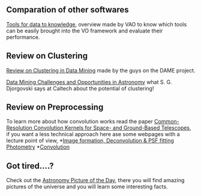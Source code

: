 Comparation of other softwares
------------------------------
[Tools for data to knowledge](http://www.usvao.org/documents/ProjectPlans/ToolsforDatatoKnowledge/Tools%20for%20Data%20to%20Knowledge.pdf), overview made by VAO to know which tools can be easily brought into the VO framework and evaluate their performance. 

Review on Clustering 
------------------------------
[Review on Clustering in Data Mining](http://dame.dsf.unina.it/documents/brescia_clusteringSurvey_DAME-NA-PRE-0031.pdf) made by the guys on the DAME project.

[Data Mining Challenges and Opportunities in Astronomy](http://www.astro.caltech.edu/~george/vo/dmastro.pdf) what S. G. Djorgovski says at Caltech about the potential of clustering!

Review on Preprocessing
------------------------------
To learn more about how convolution works read the paper [Common-Resolution Convolution Kernels for Space- and Ground-Based Telescopes](http://arxiv.org/pdf/1106.5065v2.pdf), if you want a less technical approach here ase some webpages with a lecture point of view,
  *[Image formation, Deconvolution & PSF fitting Photometry](http://exoplanet.as.arizona.edu/~lclose/a302/lecture9/Lecture_9.html)
  *[Convolution](http://homepages.inf.ed.ac.uk/rbf/HIPR2/convolve.htm)

Got tired....?
------------------------------
Check out the [Astronomy Picture of the Day](http://apod.nasa.gov/apod/astropix.html), there you will find amazing pictures of the universe and you will learn some interesting facts.
